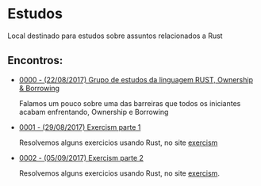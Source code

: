 # Estudos
Local destinado para estudos sobre assuntos relacionados a Rust


## Encontros:

- [0000 - (22/08/2017) Grupo de estudos da linguagem RUST, Ownership & Borrowing](https://www.youtube.com/watch?v=Uy4ScJ3OgM0)
  
  Falamos um pouco sobre uma das barreiras que todos os iniciantes acabam enfrentando, Ownership e Borrowing

- [0001 - (29/08/2017) Exercism parte 1](https://www.youtube.com/watch?v=UZsHrbY509k)
  
  Resolvemos alguns exercicios usando Rust, no site [exercism](http://www.exercism.io)

- [0002 - (05/09/2017) Exercism parte 2](https://www.youtube.com/watch?v=wKUCG_XffX0)
  
  Resolvemos alguns exercicios usando Rust, no site [exercism](http://www.exercism.io).
